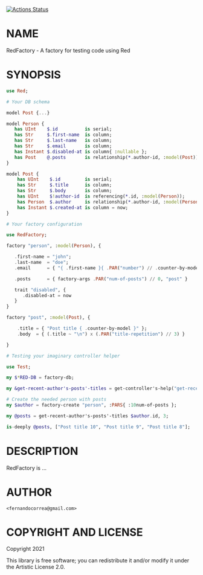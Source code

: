 [![Actions Status](https://github.com/FCO/RedFactory/workflows/test/badge.svg)](https://github.com/FCO/RedFactory/actions)

NAME
====

RedFactory - A factory for testing code using Red

SYNOPSIS
========

```raku
use Red;

# Your DB schema

model Post {...}

model Person {
   has UInt    $.id          is serial;
   has Str     $.first-name  is column;
   has Str     $.last-name   is column;
   has Str     $.email       is column;
   has Instant $.disabled-at is column{ :nullable };
   has Post    @.posts       is relationship(*.author-id, :model(Post));
}

model Post {
    has UInt    $.id         is serial;
    has Str     $.title      is column;
    has Str     $.body       is column;
    has UInt    $!author-id  is referencing(*.id, :model(Person));
    has Person  $.author     is relationship(*.author-id, :model(Person));
    has Instant $.created-at is column = now;
}

# Your factory configuration

use RedFactory;

factory "person", :model(Person), {

   .first-name = "john";
   .last-name  = "doe";
   .email      = { "{ .first-name }{ .PAR("number") // .counter-by-model }@domain.com" }

   .posts      = { factory-args .PAR("num-of-posts") // 0, "post" }

   trait "disabled", {
      .disabled-at = now
   }
}

factory "post", :model(Post), {

    .title = { "Post title { .counter-by-model }" };
    .body  = { (.title ~ "\n") x (.PAR("title-repetition") // 3) }

}

# Testing your imaginary controller helper

use Test;

my $*RED-DB = factory-db;

my &get-recent-author's-posts'-titles = get-controller's-help("get-recent-author's-posts");

# Create the needed person with posts
my $author = factory-create "person", :PARS{ :10num-of-posts };

my @posts = get-recent-author's-posts'-titles $author.id, 3;

is-deeply @posts, ["Post title 10", "Post title 9", "Post title 8"];
```

DESCRIPTION
===========

RedFactory is ...

AUTHOR
======

    <fernandocorrea@gmail.com>

COPYRIGHT AND LICENSE
=====================

Copyright 2021 

This library is free software; you can redistribute it and/or modify it under the Artistic License 2.0.

